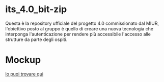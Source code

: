 # its_4.0_bit-zip
Questa è la repository ufficiale del progetto 4.0 commissionato dal MIUR, l'obiettivo posto al gruppo è quello di creare una nuova tecnologia che interponga l'autenticazione per rendere più accessibile l'accesso alle strutture da parte degli ospiti.

# Mockup
[lo puoi trovare qui](https://www.figma.com/file/WMp8Tn5aF7ZepdegvacTNx/ITS-4.0?node-id=0%3A1)
